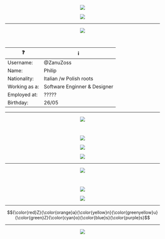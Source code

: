 <!-- Top -->
<div align="center">
  
  ![][banner]

  ![][zanuzoss]

</div>

<hr>

<!-- About me -->
<div align="center">

  ![][aboutme]

  <br>

  | :question:    | :information_source:         |
  |---------------|------------------------------|
  | Username:     | @ZanuZoss                    |
  | Name:         | Philip                       |
  | Nationality:  | Italian /w Polish roots      |
  | Working as a: | Software Enginner & Designer |
  | Employed at:  | ?????                        |
  | Birthday:     | 26/05                        |
  
</div>

<hr>

<!-- Links -->
<div align="center">

  ![][links]

  <br>

  [![][zanuzosswebsite]][link-zzweb]
  
  [![][discordserver]][link-discord]

  [![][kofi]][link-kofi]
  
</div>

<hr>

<!-- Contact -->
<div align="center">
  
  ![][contact]

  <br>

  ![][discord-zanuzoss]

  [![][telegram-zanuzoss]][link-telegram]
  
</div>

<hr>

<!-- Bottom -->
<div align="center">

  $${\color{red}Z}{\color{orange}a}{\color{yellow}n}{\color{greenyellow}u}{\color{green}Z}{\color{cyan}o}{\color{blue}s}{\color{purple}s}$$

  <hr>
  
  ![][projects]
  
</div>

<!-- Link Group -->
[banner]: https://raw.githubusercontent.com/ZanuZoss/ZanuZoss/main/Media/bg.png
[zanuzoss]: https://raw.githubusercontent.com/ZanuZoss/ZanuZoss/main/Media/zanuzoss.png
[aboutme]: https://raw.githubusercontent.com/ZanuZoss/ZanuZoss/main/Media/aboutme.png
[links]: https://raw.githubusercontent.com/ZanuZoss/ZanuZoss/main/Media/links.png
[discordserver]: https://raw.githubusercontent.com/ZanuZoss/ZanuZoss/main/Media/discordserver.png
[link-discord]: https://dsc.gg/zanuzoss
[zanuzosswebsite]: https://raw.githubusercontent.com/ZanuZoss/ZanuZoss/main/Media/zanuzosswebsite.png
[link-zzweb]: https://zanuzoss.website/
[contact]: https://raw.githubusercontent.com/ZanuZoss/ZanuZoss/main/Media/contact.png
[discord-zanuzoss]: https://raw.githubusercontent.com/ZanuZoss/ZanuZoss/main/Media/dsczanuzoss.png
[telegram-zanuzoss]: https://raw.githubusercontent.com/ZanuZoss/ZanuZoss/main/Media/tmezanuzoss.png
[link-telegram]: https://telegram.me/ZanuZoss
[kofi]: https://raw.githubusercontent.com/ZanuZoss/ZanuZoss/main/Media/kofi.png
[link-kofi]: https://ko-fi.com/zanuzoss
[projects]: https://raw.githubusercontent.com/ZanuZoss/ZanuZoss/main/Media/projects.png
